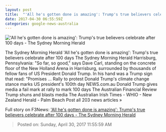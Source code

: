 ```yaml
---
layout: post
title:  "'All he's gotten done is amazing': Trump's true believers celebrate after 100 days - The Sydney Morning Herald"
date: 2017-04-30 06:55:59Z
categories: google-news-australia
---
```


!['All he's gotten done is amazing': Trump's true believers celebrate after 100 days - The Sydney Morning Herald](http://www.smh.com.au/content/dam/images/g/v/v/p/l/z/image.related.articleLeadwide.620x349.gvv92t.png/1493535084259.jpg)

The Sydney Morning Herald 'All he's gotten done is amazing': Trump's true believers celebrate after 100 days The Sydney Morning Herald Harrisburg, Pennsylvania: "So far, so good," says Dave Carl, standing on the concrete floor of the New Holland Arena in Harrisburg, surrounded by thousands of fellow fans of US President Donald Trump. In his hand was a Trump sign that read: "Promises ... Rally to protest Donald Trump's climate change stance marks US president's 100th day NEWS.com.au Donald Trump gives media a fail mark at rally to mark 100 days The Australian Financial Review Trump shuns and blasts media The Australian Irish Times - WHIO - New Zealand Herald - Palm Beach Post all 203 news articles »


Full story on F3News: ['All he's gotten done is amazing': Trump's true believers celebrate after 100 days - The Sydney Morning Herald](http://www.f3nws.com/n/j4KJH)

> Posted on: Sunday, April 30, 2017 11:55:59 AM
